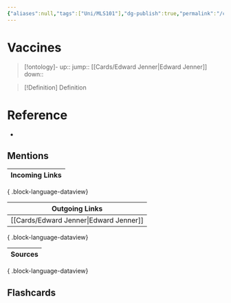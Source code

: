 ```yaml
---
{"aliases":null,"tags":["Uni/MLS101"],"dg-publish":true,"permalink":"/cards/vaccines/","dgPassFrontmatter":true}
---
```


# Vaccines

> [!ontology]-
> up:: 
> jump:: [[Cards/Edward Jenner\|Edward Jenner]]
> down:: 

> [!Definition] Definition
> 

# Reference
- 

## Mentions
| Incoming Links |
| -------------- |

{ .block-language-dataview}

| Outgoing Links                            |
| ----------------------------------------- |
| [[Cards/Edward Jenner\|Edward Jenner]] |

{ .block-language-dataview}

| Sources |
| ------- |

{ .block-language-dataview}

## Flashcards 
